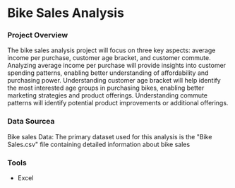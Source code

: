 # Bike Sales Analysis

### Project Overview

The bike sales analysis project will focus on three key aspects: average income per purchase, customer age bracket, and customer commute. Analyzing average income per purchase will provide insights into customer spending patterns, enabling better understanding of affordability and purchasing power. Understanding customer age bracket will help identify the most interested age groups in purchasing bikes, enabling better marketing strategies and product offerings. Understanding commute patterns will identify potential product improvements or additional offerings.

### Data Sourcea

Bike sales Data: The primary dataset used for this analysis is the "Bike Sales.csv" file containing detailed information about bike sales

### Tools

- Excel
